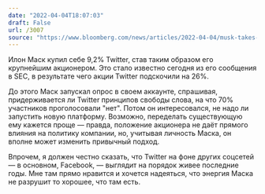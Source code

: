 ```yaml
---
date: "2022-04-04T18:07:03"
draft: False
url: /3007
source: "https://www.bloomberg.com/news/articles/2022-04-04/musk-takes-9-2-stake-in-twitter-after-questioning-platform"
---
```


Илон Маск купил себе 9,2% Twitter, став таким образом его крупнейшим акционером. Это стало известно сегодня из его сообщения в SEC, в результате чего акции Twitter подскочили на 26%. 

До этого Маск запускал опрос в своем аккаунте, спрашивая, придерживается ли Twitter принципов свободы слова, на что 70% участников проголосовали "нет". Потом он интересовался, не надо ли запустить новую платформу. Возможно, переделать существующую ему кажется проще — правда, положение акционера не даёт прямого влияния на политику компании, но, учитывая личность Маска, он вполне может изменить привычный подход.

Впрочем, я должен честно сказать, что Twitter на фоне других соцсетей — в основном, Facebook, — выглядит на порядок живее последние годы. Мне там прямо нравится и хочется надеяться, что энергия Маска не разрушит то хорошее, что там есть.
